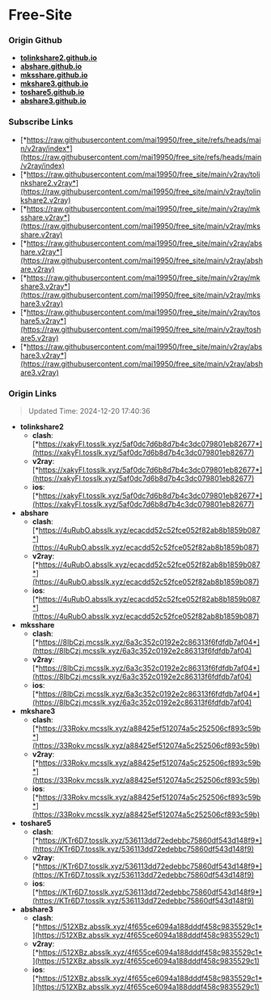 # Free-Site

### Origin Github

- [**tolinkshare2.github.io**](https://github.com/tolinkshare2/tolinkshare2.github.io)
- [**abshare.github.io**](https://github.com/abshare/abshare.github.io)
- [**mksshare.github.io**](https://github.com/mksshare/mksshare.github.io)
- [**mkshare3.github.io**](https://github.com/mkshare3/mkshare3.github.io)
- [**toshare5.github.io**](https://github.com/toshare5/toshare5.github.io)
- [**abshare3.github.io**](https://github.com/abshare3/abshare3.github.io)

### Subscribe Links

- [*https://raw.githubusercontent.com/mai19950/free_site/refs/heads/main/v2ray/index*](https://raw.githubusercontent.com/mai19950/free_site/refs/heads/main/v2ray/index)
- [*https://raw.githubusercontent.com/mai19950/free_site/main/v2ray/tolinkshare2.v2ray*](https://raw.githubusercontent.com/mai19950/free_site/main/v2ray/tolinkshare2.v2ray)
- [*https://raw.githubusercontent.com/mai19950/free_site/main/v2ray/mksshare.v2ray*](https://raw.githubusercontent.com/mai19950/free_site/main/v2ray/mksshare.v2ray)
- [*https://raw.githubusercontent.com/mai19950/free_site/main/v2ray/abshare.v2ray*](https://raw.githubusercontent.com/mai19950/free_site/main/v2ray/abshare.v2ray)
- [*https://raw.githubusercontent.com/mai19950/free_site/main/v2ray/mkshare3.v2ray*](https://raw.githubusercontent.com/mai19950/free_site/main/v2ray/mkshare3.v2ray)
- [*https://raw.githubusercontent.com/mai19950/free_site/main/v2ray/toshare5.v2ray*](https://raw.githubusercontent.com/mai19950/free_site/main/v2ray/toshare5.v2ray)
- [*https://raw.githubusercontent.com/mai19950/free_site/main/v2ray/abshare3.v2ray*](https://raw.githubusercontent.com/mai19950/free_site/main/v2ray/abshare3.v2ray)

### Origin Links

> Updated Time: 2024-12-20 17:40:36

- **tolinkshare2**
  - **clash**: [*https://xakyFl.tosslk.xyz/5af0dc7d6b8d7b4c3dc079801eb82677*](https://xakyFl.tosslk.xyz/5af0dc7d6b8d7b4c3dc079801eb82677)
  - **v2ray**: [*https://xakyFl.tosslk.xyz/5af0dc7d6b8d7b4c3dc079801eb82677*](https://xakyFl.tosslk.xyz/5af0dc7d6b8d7b4c3dc079801eb82677)
  - **ios**: [*https://xakyFl.tosslk.xyz/5af0dc7d6b8d7b4c3dc079801eb82677*](https://xakyFl.tosslk.xyz/5af0dc7d6b8d7b4c3dc079801eb82677)
- **abshare**
  - **clash**: [*https://4uRubO.absslk.xyz/ecacdd52c52fce052f82ab8b1859b087*](https://4uRubO.absslk.xyz/ecacdd52c52fce052f82ab8b1859b087)
  - **v2ray**: [*https://4uRubO.absslk.xyz/ecacdd52c52fce052f82ab8b1859b087*](https://4uRubO.absslk.xyz/ecacdd52c52fce052f82ab8b1859b087)
  - **ios**: [*https://4uRubO.absslk.xyz/ecacdd52c52fce052f82ab8b1859b087*](https://4uRubO.absslk.xyz/ecacdd52c52fce052f82ab8b1859b087)
- **mksshare**
  - **clash**: [*https://8IbCzj.mcsslk.xyz/6a3c352c0192e2c86313f6fdfdb7af04*](https://8IbCzj.mcsslk.xyz/6a3c352c0192e2c86313f6fdfdb7af04)
  - **v2ray**: [*https://8IbCzj.mcsslk.xyz/6a3c352c0192e2c86313f6fdfdb7af04*](https://8IbCzj.mcsslk.xyz/6a3c352c0192e2c86313f6fdfdb7af04)
  - **ios**: [*https://8IbCzj.mcsslk.xyz/6a3c352c0192e2c86313f6fdfdb7af04*](https://8IbCzj.mcsslk.xyz/6a3c352c0192e2c86313f6fdfdb7af04)
- **mkshare3**
  - **clash**: [*https://33Rokv.mcsslk.xyz/a88425ef512074a5c252506cf893c59b*](https://33Rokv.mcsslk.xyz/a88425ef512074a5c252506cf893c59b)
  - **v2ray**: [*https://33Rokv.mcsslk.xyz/a88425ef512074a5c252506cf893c59b*](https://33Rokv.mcsslk.xyz/a88425ef512074a5c252506cf893c59b)
  - **ios**: [*https://33Rokv.mcsslk.xyz/a88425ef512074a5c252506cf893c59b*](https://33Rokv.mcsslk.xyz/a88425ef512074a5c252506cf893c59b)
- **toshare5**
  - **clash**: [*https://KTr6D7.tosslk.xyz/536113dd72edebbc75860df543d148f9*](https://KTr6D7.tosslk.xyz/536113dd72edebbc75860df543d148f9)
  - **v2ray**: [*https://KTr6D7.tosslk.xyz/536113dd72edebbc75860df543d148f9*](https://KTr6D7.tosslk.xyz/536113dd72edebbc75860df543d148f9)
  - **ios**: [*https://KTr6D7.tosslk.xyz/536113dd72edebbc75860df543d148f9*](https://KTr6D7.tosslk.xyz/536113dd72edebbc75860df543d148f9)
- **abshare3**
  - **clash**: [*https://512XBz.absslk.xyz/4f655ce6094a188dddf458c9835529c1*](https://512XBz.absslk.xyz/4f655ce6094a188dddf458c9835529c1)
  - **v2ray**: [*https://512XBz.absslk.xyz/4f655ce6094a188dddf458c9835529c1*](https://512XBz.absslk.xyz/4f655ce6094a188dddf458c9835529c1)
  - **ios**: [*https://512XBz.absslk.xyz/4f655ce6094a188dddf458c9835529c1*](https://512XBz.absslk.xyz/4f655ce6094a188dddf458c9835529c1)
